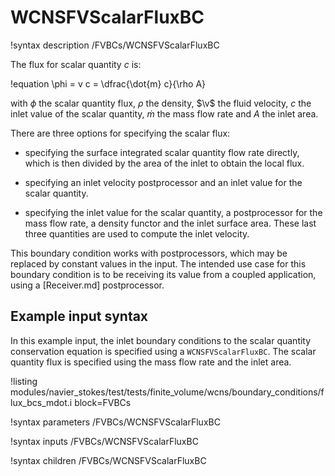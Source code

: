 # WCNSFVScalarFluxBC

!syntax description /FVBCs/WCNSFVScalarFluxBC

The flux for scalar quantity $c$ is:

!equation
\phi = v c = \dfrac{\dot{m} c}{\rho A}

with $\phi$ the scalar quantity flux, $\rho$ the density, $\v$ the fluid velocity,
$c$ the inlet value of the scalar quantity, $\dot{m}$ the mass flow rate and $A$ the inlet area.

There are three options for specifying the scalar flux:

- specifying the surface integrated scalar quantity flow rate directly, which is then divided
  by the area of the inlet to obtain the local flux.

- specifying an inlet velocity postprocessor and an inlet value for the scalar quantity.

- specifying the inlet value for the scalar quantity, a postprocessor for the mass flow rate,
  a density functor and the inlet surface area. These last three quantities are used to compute
  the inlet velocity.


This boundary condition works with postprocessors, which may be replaced by constant
values in the input. The intended use case for this boundary condition is to be receiving its value from
a coupled application, using a [Receiver.md] postprocessor.

## Example input syntax

In this example input, the inlet boundary conditions to the scalar quantity conservation equation is
specified using a `WCNSFVScalarFluxBC`. The scalar quantity flux is specified using the mass flow rate
and the inlet area.

!listing modules/navier_stokes/test/tests/finite_volume/wcns/boundary_conditions/flux_bcs_mdot.i block=FVBCs

!syntax parameters /FVBCs/WCNSFVScalarFluxBC

!syntax inputs /FVBCs/WCNSFVScalarFluxBC

!syntax children /FVBCs/WCNSFVScalarFluxBC
